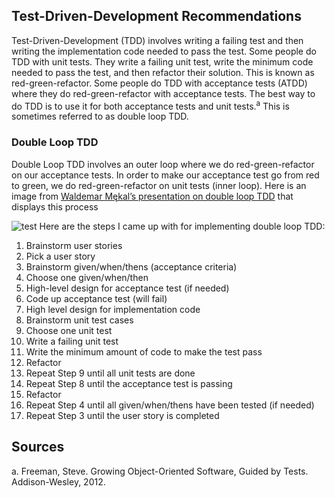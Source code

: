 ## Test-Driven-Development Recommendations
Test-Driven-Development (TDD) involves writing a failing test and then writing the implementation code needed to pass the test. Some people do TDD with unit tests. They write a failing unit test, write the minimum code needed to pass the test, and then refactor their solution. This is known as red-green-refactor. Some people do TDD with acceptance tests (ATDD) where they do red-green-refactor with acceptance tests. The best way to do TDD is to use it for both acceptance tests and unit tests.<sup>a</sup> This is sometimes referred to as double loop TDD.

### Double Loop TDD
Double Loop TDD involves an outer loop where we do red-green-refactor on our acceptance tests. In order to make our acceptance test go from red to green, we do red-green-refactor on unit tests (inner loop). Here is an image from [Waldemar Mękal’s presentation on double loop TDD](https://www.youtube.com/watch?v=c9FdwL1_TBE&feature=youtu.be) that displays this process

![test](http://cezary.mcwronka.com.hostingasp.pl/wp-content/uploads/2016/03/DoubleLoopTDD-1024x652.png)
Here are the steps I came up with for implementing double loop TDD:
1. Brainstorm user stories
2. Pick a user story
4. Brainstorm given/when/thens (acceptance criteria)
5. Choose one given/when/then
6. High-level design for acceptance test (if needed)
7. Code up acceptance test (will fail)
8. High level design for implementation code
9. Brainstorm unit test cases
10. Choose one unit test
11. Write a failing unit test
12. Write the minimum amount of code to make the test pass
13. Refactor
14. Repeat Step 9 until all unit tests are done
15. Repeat Step 8 until the acceptance test is passing
16. Refactor
17. Repeat Step 4 until all given/when/thens have been tested (if needed)
18. Repeat Step 3 until the user story is completed

## Sources
a. Freeman, Steve. Growing Object-Oriented Software, Guided by Tests. Addison-Wesley, 2012.
